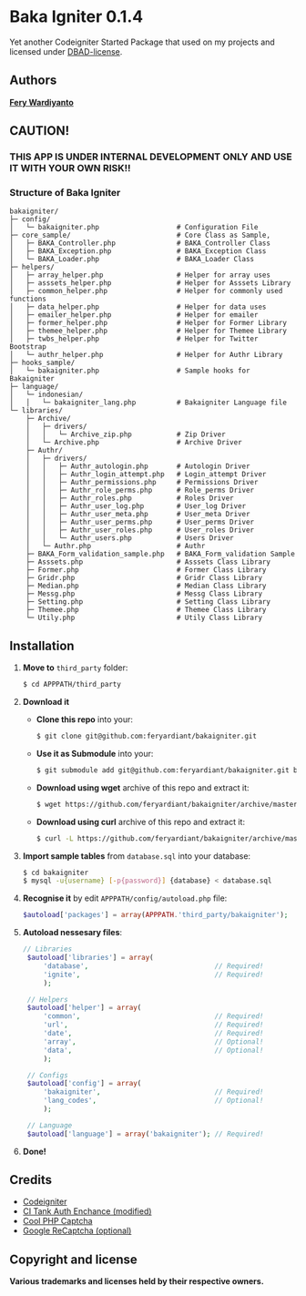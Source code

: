 # Baka Igniter 0.1.4

Yet another Codeigniter Started Package that used on my projects and licensed under [DBAD-license](http://dbad-license.org).

## Authors

**[Fery Wardiyanto](http://github.com/feryardiant)**

## CAUTION!

### THIS APP IS UNDER INTERNAL DEVELOPMENT ONLY AND USE IT WITH YOUR OWN RISK!!

### Structure of Baka Igniter

```
bakaigniter/
├─ config/
│   └─ bakaigniter.php                   # Configuration File
├─ core_sample/                          # Core Class as Sample,
│   ├─ BAKA_Controller.php               # BAKA_Controller Class
│   ├─ BAKA_Exception.php                # BAKA_Exception Class
│   └─ BAKA_Loader.php                   # BAKA_Loader Class
├─ helpers/
│   ├─ array_helper.php                  # Helper for array uses
│   ├─ asssets_helper.php                # Helper for Asssets Library
│   ├─ common_helper.php                 # Helper for commonly used functions
│   ├─ data_helper.php                   # Helper for data uses
│   ├─ emailer_helper.php                # Helper for emailer
│   ├─ former_helper.php                 # Helper for Former Library
│   ├─ themee_helper.php                 # Helper for Themee Library
│   ├─ twbs_helper.php                   # Helper for Twitter Bootstrap
│   └─ authr_helper.php                  # Helper for Authr Library
├─ hooks_sample/
│   └─ bakaigniter.php                   # Sample hooks for Bakaigniter
├─ language/
│   └─ indonesian/
│   │   └─ bakaigniter_lang.php          # Bakaigniter Language file
└─ libraries/
    ├─ Archive/
    │   ├─ drivers/
    │   │   └─ Archive_zip.php           # Zip Driver
    │   └─ Archive.php                   # Archive Driver
    ├─ Authr/
    │   ├─ drivers/
    │   │   ├─ Authr_autologin.php       # Autologin Driver
    │   │   ├─ Authr_login_attempt.php   # Login_attempt Driver
    │   │   ├─ Authr_permissions.php     # Permissions Driver
    │   │   ├─ Authr_role_perms.php      # Role_perms Driver
    │   │   ├─ Authr_roles.php           # Roles Driver
    │   │   ├─ Authr_user_log.php        # User_log Driver
    │   │   ├─ Authr_user_meta.php       # User_meta Driver
    │   │   ├─ Authr_user_perms.php      # User_perms Driver
    │   │   ├─ Authr_user_roles.php      # User_roles Driver
    │   │   └─ Authr_users.php           # Users Driver
    │   └─ Authr.php                     # Authr
    ├─ BAKA_Form_validation_sample.php   # BAKA_Form_validation Sample
    ├─ Asssets.php                       # Asssets Class Library
    ├─ Former.php                        # Former Class Library
    ├─ Gridr.php                         # Gridr Class Library
    ├─ Median.php                        # Median Class Library
    ├─ Messg.php                         # Messg Class Library
    ├─ Setting.php                       # Setting Class Library
    ├─ Themee.php                        # Themee Class Library
    └─ Utily.php                         # Utily Class Library
```

## Installation

1. **Move to** `third_party` folder:

   ```bash
   $ cd APPPATH/third_party
   ```

2. **Download it**

   * **Clone this repo** into your:

     ```bash
     $ git clone git@github.com:feryardiant/bakaigniter.git
     ```

   * **Use it as Submodule** into your:

     ```bash
     $ git submodule add git@github.com:feryardiant/bakaigniter.git bakaigniter
     ```

   * **Download using wget** archive of this repo and extract it:

     ```bash
     $ wget https://github.com/feryardiant/bakaigniter/archive/master.tar.gz -O - | tar xz
     ```

   * **Download using curl** archive of this repo and extract it:

     ```bash
     $ curl -L https://github.com/feryardiant/bakaigniter/archive/master.tar.gz | tar xz
     ```

3. **Import sample tables** from `database.sql` into your database:

   ```bash
   $ cd bakaigniter
   $ mysql -u{username} [-p{password}] {database} < database.sql
   ```

4. **Recognise it** by edit `APPPATH/config/autoload.php` file:

   ```php
   $autoload['packages'] = array(APPPATH.'third_party/bakaigniter');
   ```

5. **Autoload nessesary files**:

   ```php
   // Libraries
    $autoload['libraries'] = array(
        'database',                               // Required!
        'ignite',                                 // Required!
        );

    // Helpers
    $autoload['helper'] = array(
        'common',                                 // Required!
        'url',                                    // Required!
        'date',                                   // Required!
        'array',                                  // Optional!
        'data',                                   // Optional!
        );

    // Configs
    $autoload['config'] = array(
        'bakaigniter',                            // Required!
        'lang_codes',                             // Optional!
        );

    // Language
    $autoload['language'] = array('bakaigniter'); // Required!
   ```

6. **Done!**

## Credits

+ [Codeigniter](http://ellislab.com/codeigniter)
+ [CI Tank Auth Enchance (modified)](http://github.com/TankAuth/Tank-Auth/tree/enchance)
+ [Cool PHP Captcha](https://code.google.com/p/cool-php-captcha/)
+ [Google ReCaptcha (optional)](http://recaptcha.net/plugins/php/)

## Copyright and license

**Various trademarks and licenses held by their respective owners.**